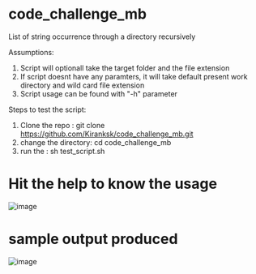 # code_challenge_mb
List of string occurrence through a directory recursively 

Assumptions:
1)  Script will optionall take the target folder and the file extension
2)  If script doesnt have any paramters, it will take default present work directory and wild card file extension
3)  Script usage can be found with "-h" parameter


Steps to test the script:
1) Clone the repo :  git clone https://github.com/Kiranksk/code_challenge_mb.git
2) change the directory: cd code_challenge_mb
3) run the : sh test_script.sh


# Hit the help to know the usage
![image](https://user-images.githubusercontent.com/15966356/129989806-3bec7f15-66a4-4a07-ba77-b669636ae4a4.png)


# sample output produced
![image](https://user-images.githubusercontent.com/15966356/129989931-6afa81fc-fb2f-44b7-a9e2-b0b3fb381a1d.png)

